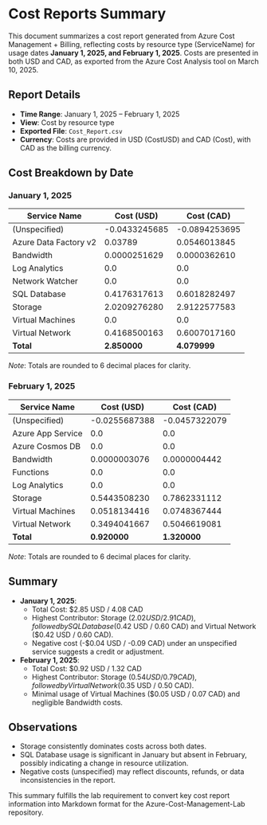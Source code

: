 # Cost Reports Summary

This document summarizes a cost report generated from Azure Cost Management + Billing, reflecting costs by resource type (ServiceName) for usage dates **January 1, 2025, and February 1, 2025**. Costs are presented in both USD and CAD, as exported from the Azure Cost Analysis tool on March 10, 2025.

## Report Details
- **Time Range**: January 1, 2025 – February 1, 2025
- **View**: Cost by resource type
- **Exported File**: `Cost_Report.csv`
- **Currency**: Costs are provided in USD (CostUSD) and CAD (Cost), with CAD as the billing currency.

## Cost Breakdown by Date

### January 1, 2025
| Service Name            | Cost (USD)       | Cost (CAD)       |
|-------------------------|------------------|------------------|
| (Unspecified)           | -0.0433245685    | -0.0894253695    |
| Azure Data Factory v2   | 0.03789          | 0.0546013845     |
| Bandwidth               | 0.0000251629     | 0.0000362610     |
| Log Analytics           | 0.0              | 0.0              |
| Network Watcher         | 0.0              | 0.0              |
| SQL Database            | 0.4176317613     | 0.6018282497     |
| Storage                 | 2.0209276280     | 2.9122577583     |
| Virtual Machines        | 0.0              | 0.0              |
| Virtual Network         | 0.4168500163     | 0.6007017160     |
| **Total**               | **2.850000**     | **4.079999**     |

*Note*: Totals are rounded to 6 decimal places for clarity.

### February 1, 2025
| Service Name            | Cost (USD)       | Cost (CAD)       |
|-------------------------|------------------|------------------|
| (Unspecified)           | -0.0255687388    | -0.0457322079    |
| Azure App Service       | 0.0              | 0.0              |
| Azure Cosmos DB         | 0.0              | 0.0              |
| Bandwidth               | 0.0000003076     | 0.0000004442     |
| Functions               | 0.0              | 0.0              |
| Log Analytics           | 0.0              | 0.0              |
| Storage                 | 0.5443508230     | 0.7862331112     |
| Virtual Machines        | 0.0518134416     | 0.0748367444     |
| Virtual Network         | 0.3494041667     | 0.5046619081     |
| **Total**               | **0.920000**     | **1.320000**     |

*Note*: Totals are rounded to 6 decimal places for clarity.

## Summary
- **January 1, 2025**:
  - Total Cost: $2.85 USD / 4.08 CAD
  - Highest Contributor: Storage ($2.02 USD / 2.91 CAD), followed by SQL Database ($0.42 USD / 0.60 CAD) and Virtual Network ($0.42 USD / 0.60 CAD).
  - Negative cost (-$0.04 USD / -0.09 CAD) under an unspecified service suggests a credit or adjustment.
- **February 1, 2025**:
  - Total Cost: $0.92 USD / 1.32 CAD
  - Highest Contributor: Storage ($0.54 USD / 0.79 CAD), followed by Virtual Network ($0.35 USD / 0.50 CAD).
  - Minimal usage of Virtual Machines ($0.05 USD / 0.07 CAD) and negligible Bandwidth costs.

## Observations
- Storage consistently dominates costs across both dates.
- SQL Database usage is significant in January but absent in February, possibly indicating a change in resource utilization.
- Negative costs (unspecified) may reflect discounts, refunds, or data inconsistencies in the report.

This summary fulfills the lab requirement to convert key cost report information into Markdown format for the Azure-Cost-Management-Lab repository.
